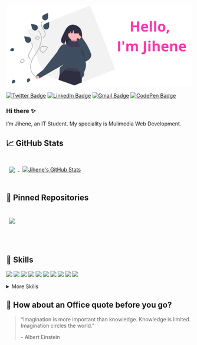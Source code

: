 [![Jihene's GitHub Banner](./jiji.png)](https://jihene.dev)
<br>

[![Twitter Badge](https://img.shields.io/badge/Twitter-Profile-informational?style=flat&logo=twitter&logoColor=white&color=F935AE)](https://twitter.com/jiheneguetari)
[![LinkedIn Badge](https://img.shields.io/badge/LinkedIn-Profile-informational?style=flat&logo=linkedin&logoColor=white&color=F935AE)](https://www.linkedin.com/in/jihene-guetari-a00908264/)
[![Gmail Badge](https://img.shields.io/badge/Gmail-Profile-informational?style=flat&logo=gmail&logoColor=white&color=F935AE)](https://mail.google.com/mail/u/0/?pli=1#inbox)
[![CodePen Badge](https://img.shields.io/badge/CodePen-Profile-informational?style=flat&logo=codepen&logoColor=white&color=F935AE)](https://codepen.io/jiheneguetari)
  
### Hi there :sparkles:
I’m Jihene, an IT Student. My speciality is Mulimedia Web Development.

## &#x1f4c8; GitHub Stats
<br>

<a href="https://github.com/jiheneguetari">
  <img align="center" style="margin:0.5rem" src="https://github-readme-stats.vercel.app/api/top-langs/?username=jiheneguetari&hide=html,css&title_color=ffffff&text_color=c9cacc&icon_color=F935AE&bg_color=3E4E60" />
</a>

<a href="https://github.com/jiheneguetari">
  <img align="center" style="margin:0.5rem" src="https://github-readme-stats.vercel.app/api?username=jiheneguetari&show_icons=true&line_height=27&count_private=true&title_color=ffffff&text_color=c9cacc&icon_color=F935AE&bg_color=3E4E60" alt="Jihene's GitHub Stats" />
</a>

<br>
<br>

## 📌 Pinned Repositories

<br>

<a href="https://github.com/jiheneguetari/application">
  <img align="center" style="margin:0.5rem" src="https://github-readme-stats.vercel.app/api/pin/?username=jiheneguetari&repo=application&title_color=ffffff&text_color=c9cacc&icon_color=F935AE&bg_color=3E4E60" />
</a>

<br><br>

## 💼 Skills

![](https://img.shields.io/badge/Code-Angular-informational?style=flat&logo=angular&logoColor=white&color=F935AE)
![](https://img.shields.io/badge/Code-JavaScript-informational?style=flat&logo=JavaScript&logoColor=white&color=F935AE)
![](https://img.shields.io/badge/Code-TypeScript-informational?style=flat&logo=TypeScript&logoColor=white&color=F935AE)
![](https://img.shields.io/badge/Code-Java-informational?style=flat&logo=Java&logoColor=white&color=F935AE)
![](https://img.shields.io/badge/Code-Figma-informational?style=flat&logo=Spring&logoColor=white&color=F935AE)
![](https://img.shields.io/badge/Code-NodeJs-informational?style=flat&logo=c-sharp&logoColor=white&color=F935AE)
![](https://img.shields.io/badge/Code-Python-informational?style=flat&logo=.net&logoColor=white&color=F935AE)
![](https://img.shields.io/badge/Code-ExpressJs-informational?style=flat&logo=swift&logoColor=white&color=F935AE)
![](https://img.shields.io/badge/Code-MongoDB-informational?style=flat&logo=MongoDB&logoColor=white&color=F935AE)
![](https://img.shields.io/badge/Code-MySQL-informational?style=flat&logo=MySQL&logoColor=white&color=F935AE)
<details>
<summary>More Skills</summary>

![](https://img.shields.io/badge/Style-CSS-informational?style=flat&logo=css3&logoColor=white&color=3E4E60)
![](https://img.shields.io/badge/Style-HTML-informational?style=flat&logo=Tailwind-CSS&logoColor=white&color=3E4E60)
![](https://img.shields.io/badge/Tools-Postman-informational?style=flat&logo=Postman&logoColor=white&color=3E4E60)
![](https://img.shields.io/badge/Tools-Photoshop-informational?style=flat&logo=Adobe-Photoshop&logoColor=white&color=3E4E60)
![](https://img.shields.io/badge/Tools-Illustrator-informational?style=flat&logo=Adobe-Illustrator&logoColor=white&color=3E4E60)
![](https://img.shields.io/badge/Tools-AdobeXD-informational?style=flat&logo=Adobe-XD&logoColor=white&color=3E4E60)
![](https://img.shields.io/badge/Tools-GitHub-informational?style=flat&logo=GitHub&logoColor=white&color=3E4E60)
</details>

## 📣 How about an Office quote before you go?

> “Imagination is more important than knowledge. Knowledge is limited. Imagination circles the world.”
>
> <p>- Albert Einstein</p>
